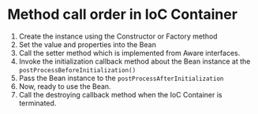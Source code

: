 # Method call order in IoC Container
1. Create the instance using the Constructor or Factory method
1. Set the value and properties into the Bean
1. Call the setter method which is implemented from Aware interfaces.
1. Invoke the initialization callback method about the Bean instance at the `postProcessBeforeInitialization()`
1. Pass the Bean instance to the `postProcessAfterInitialization`
1. Now, ready to use the Bean.
1. Call the destroying callback method when the IoC Container is terminated.